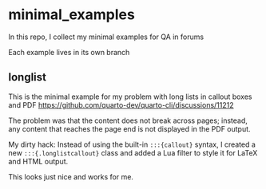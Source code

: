# minimal_examples
In this repo, I collect my minimal examples for QA in forums

Each example lives in its own branch

## longlist
This is the minimal example for my problem with long lists in callout boxes and PDF
<https://github.com/quarto-dev/quarto-cli/discussions/11212>

The problem was that the content does not break across pages; instead, any content that reaches the page end is not displayed in the PDF output.

My dirty hack:  Instead of using the built-in `:::{callout}` syntax, I created a new `:::{.longlistcallout}` class and added a Lua filter to style it for LaTeX and HTML output.

This looks just nice and works for me.
